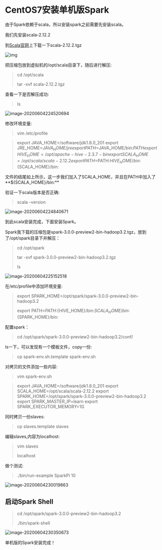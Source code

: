 # CentOS7安装单机版Spark

由于Spark依赖于scala，所以安装spark之前需要先安装scala。

我们先安装scala-2.12.2

到[Scala官网](https://www.scala-lang.org/download/2.12.2.html)上下载一下scala-2.12.2.tgz

![img](https://ask.qcloudimg.com/http-save/yehe-2302547/4minrr266d.png?imageView2/2/w/1620)

把压缩包放到虚拟机的/opt/scala目录下，随后进行解压:

> cd /opt/scala
>
> tar -xvf scala-2.12.2.tgz

查看一下是否解压成功:

> ls

![image-20200604224520694](C:\Users\Lin\AppData\Roaming\Typora\typora-user-images\image-20200604224520694.png)

修改环境变量:

> vim /etc/profile

> export JAVA_HOME=/software/jdk1.8.0_201
> export JRE_HOME=${JAVA_HOME}/jre
> export PATH=$JAVA_HOME/bin:$PATH
> export HIVE_HOME=/opt/apache-hive-2.3.7-bin
> export SCALA_HOME=/opt/scala/scala-2.12.2
> export PATH=$PATH:${HIVE_HOME}/bin:${SCALA_HOME}/bin:

文件的结尾如上所示，这一步我们加入了SCALA_HOME，并且在PATH中加入了**${SCALA_HOME}/bin:**

验证一下scala版本是否正确:

> scala -version

![image-20200604224840671](C:\Users\Lin\AppData\Roaming\Typora\typora-user-images\image-20200604224840671.png)

到此scala安装完成，下面安装Spark。

Spark我下载的压缩包是spark-3.0.0-preview2-bin-hadoop3.2.tgz，放到了/opt/spark目录下并解压：

> cd /opt/spark
>
> tar -xvf spark-3.0.0-preview2-bin-hadoop3.2.tgz
>
> ls

![image-20200604225152518](C:\Users\Lin\AppData\Roaming\Typora\typora-user-images\image-20200604225152518.png)

在/etc/profile中添加环境变量:

> export SPARK_HOME=/opt/spark/spark-3.0.0-preview2-bin-hadoop3.2
>
> export PATH=$PATH:${HIVE_HOME}/bin:${SCALA_HOME}/bin:${SPARK_HOME}/bin:

配置spark：

> cd /opt/spark/spark-3.0.0-preview2-bin-hadoop3.2/conf/

ls一下，可以发现有一个模板文件，copy一份:

> cp spark-env.sh.template spark-env.sh

对拷贝的文件添加一些内容:

> vim spark-env.sh

> export JAVA_HOME=/software/jdk1.8.0_201
> export SCALA_HOME=/opt/scala/scala-2.12.2
> export SPARK_HOME=/opt/spark/spark-3.0.0-preview2-bin-hadoop3.2
> export SPARK_MASTER_IP=learn
> export SPARK_EXECUTOR_MEMORY=1G

同时拷贝一份slaves:

> cp slaves.template slaves

编辑slaves,内容为localhost:

> vim slaves
>
> localhost

做个测试:

> ./bin/run-example SparkPi 10

![image-20200604230019863](C:\Users\Lin\AppData\Roaming\Typora\typora-user-images\image-20200604230019863.png)

## 启动Spark Shell

> cd /opt/spark/spark-3.0.0-preview2-bin-hadoop3.2
>
> ./bin/spark-shell

![image-20200604230350673](C:\Users\Lin\AppData\Roaming\Typora\typora-user-images\image-20200604230350673.png)

单机版的Spark安装完成！
